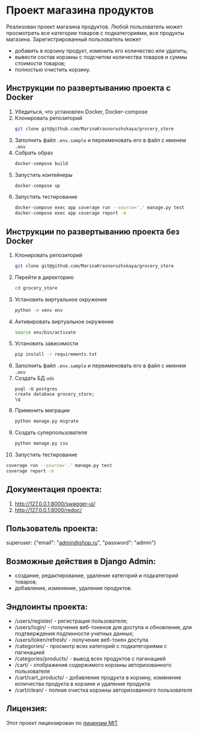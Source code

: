 # Проект магазина продуктов

Реализован проект магазина продуктов. Любой пользователь может просмотреть все категории товаров с подкатегориями, все
продукты магазина. Зарегистрированный пользователь может 
- добавить в корзину продукт, изменить его количество или удалить; 
- вывести состав корзины с подсчетом количества товаров и суммы стоимости товаров;
- полностью очистить корзину.

## Инструкции по развертыванию проекта с Docker

1. Убедиться, что установлен Docker, Docker-compose
2. Клонировать репозиторий
   ```sh
   git clone git@github.com/MarinaKrasnoruzhskaya/grocery_store
   ```
3. Заполнить файл ```.env.sample``` и переименовать его в файл с именем ```.env```
4. Собрать образ
   ```sh
   docker-compose build
   ```
5. Запустить контейнеры
   ```sh
   docker-compose up
   ```
6. Запустить тестирование
   ```sh
   docker-compose exec app coverage run --source='.' manage.py test
   docker-compose exec app coverage report -m
   ```

## Инструкции по развертыванию проекта без Docker

1. Клонировать репозиторий
   ```sh
   git clone git@github.com/MarinaKrasnoruzhskaya/grocery_store
   ```
2. Перейти в директорию
   ```sh
   cd grocery_store
   ```
3. Установить виртуальное окружение
   ```sh
   python -m venv env
   ```
4. Активировать виртуальное окружение
   ```sh
   source env/bin/activate
   ```
5. Установить зависимости
   ```sh
   pip install -r requirements.txt
   ```
6. Заполнить файл ```.env.sample``` и переименовать его в файл с именем ```.env```
7. Создать БД ```uds```
   ```
   psql -U postgres
   create database grocery_store;  
   \q
   ```
8. Применить миграции
    ```sh
   python manage.py migrate
    ```
9. Создать суперпользователя
    ```sh
   python manage.py csu
   ```
10. Запустить тестирование
   ```sh
   coverage run --source='.' manage.py test
   coverage report -m
   ```

## Документация проекта:

1. http://127.0.0.1:8000/swagger-ui/
2. http://127.0.0.1:8000/redoc/

## Пользователь проекта:

superuser: {"email": "admin@shop.ru", "password": "admin"}

## Возможные действия в Django Admin:

- создание, редактирование, удаление категорий и подкатегорий товаров;
- добавление, изменение, удаление продуктов.

## Эндпоинты проекта:

- /users/register/ - регистрация пользователя;
- /users/login/ - получение веб-токенов для доступа и обновления, для подтверждения подлинности учетных данных;
- /users/token/refresh/ - получение веб-токен доступа
- /categories/ - просмотр всех категорий с подкатегориями с пагинацией
- /categories/products/ - вывод всех продуктов с пагинацией
- /cart/ - отображения содержимого корзины авторизованного пользователя
- /cart/cart_products/ - добавление продукта в корзину, изменение количества продукта в корзине и удаление продукта
- /cart/clean/ - полная очистка корзины авторизованного пользователя

## Лицензия:

Этот проект лицензирован по [лицензии MIT](LICENSE)

